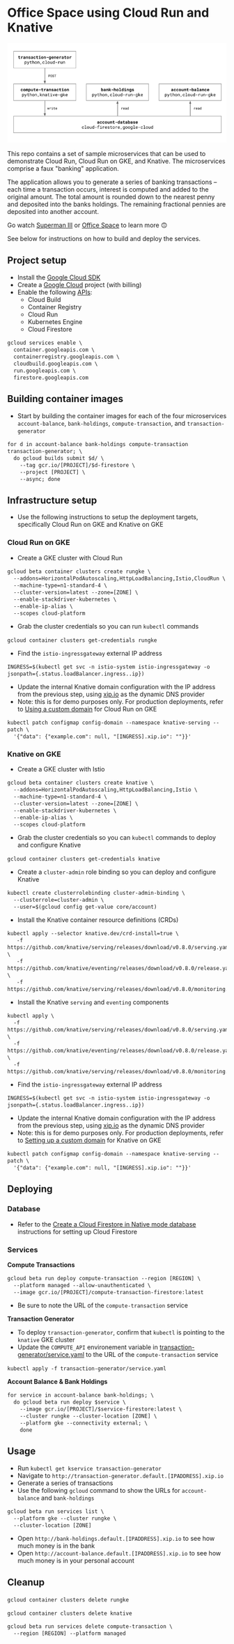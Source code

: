 # Office Space using Cloud Run and Knative

![office space architecture](architecture.png)

This repo contains a set of sample microservices that can be used to demonstrate Cloud Run, Cloud Run on GKE, and Knative. The microservices comprise a faux "banking" application. 

The application allows you to generate a series of banking transactions – each time a transaction occurs, interest is computed and added to the original amount. The total amount is rounded down to the nearest penny and deposited into the banks holdings. The remaining fractional pennies are deposited into another account. 

Go watch [Superman III](https://www.imdb.com/title/tt0086393/) or [Office Space](https://www.imdb.com/title/tt0151804/) to learn more 🙃

See below for instructions on how to build and deploy the services.

## Project setup

- Install the [Google Cloud SDK](https://cloud.google.com/sdk)
- Create a [Google Cloud](https://console.cloud.google.com) project (with billing)
- Enable the following [APIs](https://console.cloud.google.com/apis/library):
  - Cloud Build
  - Container Registry
  - Cloud Run
  - Kubernetes Engine
  - Cloud Firestore

```
gcloud services enable \ 
  container.googleapis.com \
  containerregistry.googleapis.com \
  cloudbuild.googleapis.com \
  run.googleapis.com \
  firestore.googleapis.com
```

## Building container images

- Start by building the container images for each of the four microservices `account-balance`, `bank-holdings`, `compute-transaction`, and `transaction-generator`

```
for d in account-balance bank-holdings compute-transaction transaction-generator; \
  do gcloud builds submit $d/ \
    --tag gcr.io/[PROJECT]/$d-firestore \
    --project [PROJECT] \
    --async; done
```

## Infrastructure setup

- Use the following instructions to setup the deployment targets, specifically Cloud Run on GKE and Knative on GKE

### Cloud Run on GKE

- Create a GKE cluster with Cloud Run

```
gcloud beta container clusters create rungke \
  --addons=HorizontalPodAutoscaling,HttpLoadBalancing,Istio,CloudRun \
  --machine-type=n1-standard-4 \
  --cluster-version=latest --zone=[ZONE] \
  --enable-stackdriver-kubernetes \
  --enable-ip-alias \
  --scopes cloud-platform
```

- Grab the cluster credentials so you can run `kubectl` commands

`gcloud container clusters get-credentials rungke`

- Find the `istio-ingressgateway` external IP address

```
INGRESS=$(kubectl get svc -n istio-system istio-ingressgateway -o jsonpath={.status.loadBalancer.ingress..ip})
```

- Update the internal Knative domain configuration with the IP address from the previous step, using [xip.io](http://xip.io) as the dynamic DNS provider
- Note: this is for demo purposes only. For production deployments, refer to [Using a custom domain](https://cloud.google.com/run/docs/gke/default-domain#using_a_custom_domain) for Cloud Run on GKE

```
kubectl patch configmap config-domain --namespace knative-serving --patch \
  '{"data": {"example.com": null, "[INGRESS].xip.io": ""}}'
```

### Knative on GKE

- Create a GKE cluster with Istio

```
gcloud beta container clusters create knative \
  --addons=HorizontalPodAutoscaling,HttpLoadBalancing,Istio \
  --machine-type=n1-standard-4 \
  --cluster-version=latest --zone=[ZONE] \
  --enable-stackdriver-kubernetes \
  --enable-ip-alias \
  --scopes cloud-platform
```

- Grab the cluster credentials so you can `kubectl` commands to deploy and configure Knative

`gcloud container clusters get-credentials knative`

- Create a `cluster-admin` role binding so you can deploy and configure Knative

```
kubectl create clusterrolebinding cluster-admin-binding \
  --clusterrole=cluster-admin \
  --user=$(gcloud config get-value core/account)
```

- Install the Knative container resource definitions (CRDs)

```
kubectl apply --selector knative.dev/crd-install=true \
   -f https://github.com/knative/serving/releases/download/v0.8.0/serving.yaml \
   -f https://github.com/knative/eventing/releases/download/v0.8.0/release.yaml \
   -f https://github.com/knative/serving/releases/download/v0.8.0/monitoring.yaml
```

- Install the Knative `serving` and `eventing` components

```
kubectl apply \
  -f https://github.com/knative/serving/releases/download/v0.8.0/serving.yaml \
  -f https://github.com/knative/eventing/releases/download/v0.8.0/release.yaml \
  -f https://github.com/knative/serving/releases/download/v0.8.0/monitoring.yaml
```

- Find the `istio-ingressgateway` external IP address

```
INGRESS=$(kubectl get svc -n istio-system istio-ingressgateway -o jsonpath={.status.loadBalancer.ingress..ip})
```

- Update the internal Knative domain configuration with the IP address from the previous step, using [xip.io](http://xip.io) as the dynamic DNS provider
- Note: this is for demo purposes only. For production deployments, refer to [Setting up a custom domain](https://knative.dev/docs/serving/using-a-custom-domain/) for Knative on GKE

```
kubectl patch configmap config-domain --namespace knative-serving --patch \
  '{"data": {"example.com": null, "[INGRESS].xip.io": ""}}'
```

## Deploying

### Database

- Refer to the [Create a Cloud Firestore in Native mode database](https://cloud.google.com/firestore/docs/quickstart-servers#create_a_in_native_mode_database) instructions for setting up Cloud Firestore

### Services

**Compute Transactions**

```
gcloud beta run deploy compute-transaction --region [REGION] \
  --platform managed --allow-unauthenticated \
  --image gcr.io/[PROJECT]/compute-transaction-firestore:latest
```

- Be sure to note the URL of the `compute-transaction` service

**Transaction Generator**

- To deploy `transaction-generator`, confirm that `kubectl` is pointing to the `knative` GKE cluster
- Update the `COMPUTE_API` environement variable in [transaction-generator/service.yaml](transaction-generator/service.yaml) to the URL of the `compute-transaction` service 

`kubectl apply -f transaction-generator/service.yaml`


**Account Balance & Bank Holdings**

```
for service in account-balance bank-holdings; \
  do gcloud beta run deploy $service \
    --image gcr.io/[PROJECT]/$service-firestore:latest \
    --cluster rungke --cluster-location [ZONE] \
    --platform gke --connectivity external; \
    done
```

## Usage

- Run `kubectl get kservice transaction-generator`
- Navigate to `http://transaction-generator.default.[IPADDRESS].xip.io`
- Generate a series of transactions
- Use the following `gcloud` command to show the URLs for `account-balance` and `bank-holdings`

```
gcloud beta run services list \
  --platform gke --cluster rungke \
  --cluster-location [ZONE]
```

- Open `http://bank-holdings.default.[IPADDRESS].xip.io` to see how much money is in the bank
- Open `http://account-balance.default.[IPADDRESS].xip.io` to see how much money is in your personal account

## Cleanup

`gcloud container clusters delete rungke`

`gcloud container clusters delete knative`

```
gcloud beta run services delete compute-transaction \
  --region [REGION] --platform managed
```


